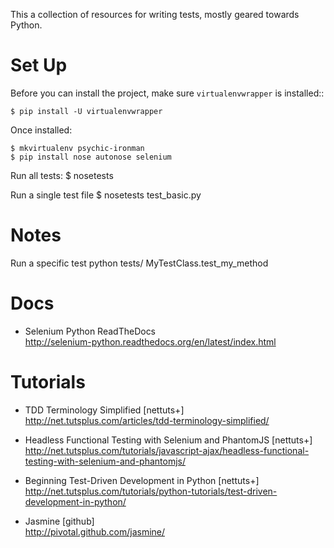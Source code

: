This a collection of resources for writing tests, mostly geared towards Python.

# Set Up

Before you can install the project, make sure ``virtualenvwrapper`` is
installed::

    $ pip install -U virtualenvwrapper

Once installed:

    $ mkvirtualenv psychic-ironman
    $ pip install nose autonose selenium

Run all tests:
    $ nosetests

Run a single test file
    $ nosetests test_basic.py

# Notes

Run a specific test
python tests/ MyTestClass.test_my_method

# Docs

+ Selenium Python ReadTheDocs<br />
http://selenium-python.readthedocs.org/en/latest/index.html

# Tutorials

+ TDD Terminology Simplified [nettuts+]<br />
http://net.tutsplus.com/articles/tdd-terminology-simplified/

+ Headless Functional Testing with Selenium and PhantomJS [nettuts+]<br />
http://net.tutsplus.com/tutorials/javascript-ajax/headless-functional-testing-with-selenium-and-phantomjs/

+ Beginning Test-Driven Development in Python [nettuts+]<br />
http://net.tutsplus.com/tutorials/python-tutorials/test-driven-development-in-python/

+ Jasmine [github]<br />
http://pivotal.github.com/jasmine/

